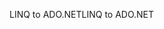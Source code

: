 <span data-ttu-id="9af86-101">LINQ to ADO.NET</span><span class="sxs-lookup"><span data-stu-id="9af86-101">LINQ to ADO.NET</span></span>